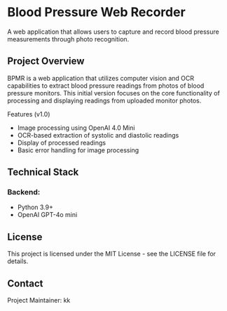 # Blood Pressure Web Recorder
A web application that allows users to capture and record blood pressure measurements through photo recognition.

## Project Overview
BPMR is a web application that utilizes computer vision and OCR capabilities to extract blood pressure readings from photos of blood pressure monitors. This initial version focuses on the core functionality of processing and displaying readings from uploaded monitor photos.

Features (v1.0)
- Image processing using OpenAI 4.0 Mini
- OCR-based extraction of systolic and diastolic readings
- Display of processed readings
- Basic error handling for image processing

## Technical Stack

### Backend:
- Python 3.9+
- OpenAI GPT-4o mini

## License
This project is licensed under the MIT License - see the LICENSE file for details.

## Contact
Project Maintainer: kk